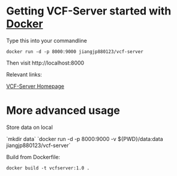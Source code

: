 # Getting VCF-Server started with [Docker](https://www.docker.com/)
<p>Type this into your commandline</p>

`docker run -d -p 8000:9000 jiangjp880123/vcf-server`   

<p>Then visit http://localhost:8000</p>

<p>Relevant links:</p>

[VCF-Server Homepage](https://www.diseasegps.org/VCF-Server?lan=eng)


# More advanced usage

<p>Store data on local</p>
`mkdir data`   
`docker run -d -p 8000:9000 -v ${PWD}/data:data jiangjp880123/vcf-server`   

Build from Dockerfile:   

`docker build -t vcfserver:1.0 .`
